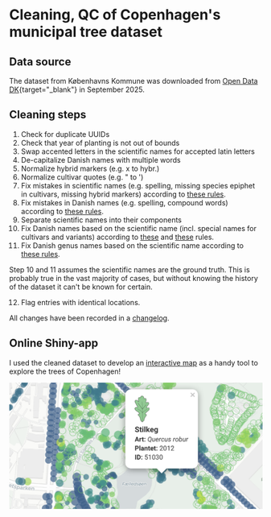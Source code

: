 # Cleaning, QC of Copenhagen's municipal tree dataset

## Data source

The dataset from Københavns Kommune was downloaded from [Open Data DK](https://www.opendata.dk/city-of-copenhagen/trae-basis-kommunale-traeer){target="_blank"} in September 2025.

## Cleaning steps

1. Check for duplicate UUIDs
2. Check that year of planting is not out of bounds
3. Swap accented letters in the scientific names for accepted latin letters
4. De-capitalize Danish names with multiple words
5. Normalize hybrid markers (e.g. x to hybr.)
6. Normalize cultivar quotes (e.g. " to ')
7. Fix mistakes in scientific names (e.g. spelling, missing species epiphet in cultivars, missing hybrid markers) according to [these rules](rules/latin_rules.csv).
8. Fix mistakes in Danish names (e.g. spelling, compound words) according to [these rules](rules/da_rules.csv).
9. Separate scientific names into their components
10. Fix Danish names based on the scientific name (incl. special names for cultivars and variants) according to [these](rules/latin_da_map.csv) and [these](rules/latin_da_map_malus.csv) rules.
11. Fix Danish genus names based on the scientific name according to [these rules](rules/genus_dict.csv).

Step 10 and 11 assumes the scientific names are the ground truth. This is probably true in the vast majority of cases, but without knowing the history of the dataset it can't be known for certain.  

12. Flag entries with identical locations.

All changes have been recorded in a [changelog](output/).


## Online Shiny-app

I used the cleaned dataset to develop an [interactive map](https://ktbaek.shinyapps.io/treemap_basic/) as a handy tool to explore the trees of Copenhagen!

![App image](app_screenshot.png)
